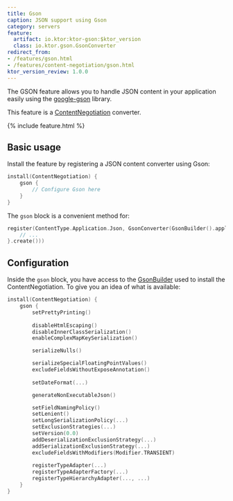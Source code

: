 ```yaml
---
title: Gson
caption: JSON support using Gson
category: servers
feature:
  artifact: io.ktor:ktor-gson:$ktor_version
  class: io.ktor.gson.GsonConverter
redirect_from:
- /features/gson.html
- /features/content-negotiation/gson.html
ktor_version_review: 1.0.0
---
```


The GSON feature allows you to handle JSON content in your application easily using
the [google-gson](https://github.com/google/gson) library.

This feature is a [ContentNegotiation](/servers/features/content-negotiation.html) converter.

{% include feature.html %}

## Basic usage

Install the feature by registering a JSON content converter using Gson:

```kotlin
install(ContentNegotiation) {
    gson {
        // Configure Gson here
    }
}
```

The `gson` block is a convenient method for:

```kotlin
register(ContentType.Application.Json, GsonConverter(GsonBuilder().apply {
    // ...
}.create()))
```

## Configuration

Inside the `gson` block, you have access to the [GsonBuilder](https://google.github.io/gson/apidocs/com/google/gson/GsonBuilder.html)
used to install the ContentNegotiation. To give you an idea of what is available:

```kotlin
install(ContentNegotiation) {
    gson {
        setPrettyPrinting()
        
        disableHtmlEscaping()
        disableInnerClassSerialization()
        enableComplexMapKeySerialization()

        serializeNulls()

        serializeSpecialFloatingPointValues()
        excludeFieldsWithoutExposeAnnotation()
        
        setDateFormat(...)

        generateNonExecutableJson()

        setFieldNamingPolicy()
        setLenient()
        setLongSerializationPolicy(...)
        setExclusionStrategies(...)
        setVersion(0.0)
        addDeserializationExclusionStrategy(...)
        addSerializationExclusionStrategy(...)
        excludeFieldsWithModifiers(Modifier.TRANSIENT)
        
        registerTypeAdapter(...)
        registerTypeAdapterFactory(...)
        registerTypeHierarchyAdapter(..., ...)
    }
}
```